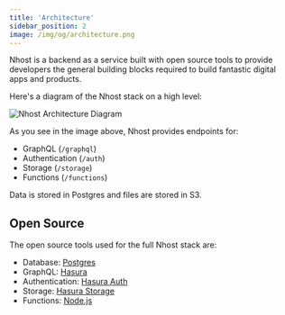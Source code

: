 ```yaml
---
title: 'Architecture'
sidebar_position: 2
image: /img/og/architecture.png
---
```


Nhost is a backend as a service built with open source tools to provide developers the general building blocks required to build fantastic digital apps and products.

Here's a diagram of the Nhost stack on a high level:

![Nhost Architecture Diagram](/img/architecture/nhost-diagram.png)

As you see in the image above, Nhost provides endpoints for:

- GraphQL (`/graphql`)
- Authentication (`/auth`)
- Storage (`/storage`)
- Functions (`/functions`)

Data is stored in Postgres and files are stored in S3.

## Open Source

The open source tools used for the full Nhost stack are:

- Database: [Postgres](https://www.postgresql.org/)
- GraphQL: [Hasura](https://github.com/hasura/graphql-engine)
- Authentication: [Hasura Auth](https://github.com/nhost/hasura-auth)
- Storage: [Hasura Storage](https://github.com/nhost/hasura-storage)
- Functions: [Node.js](https://nodejs.org/en/)
